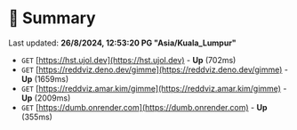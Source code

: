 # 📖 Summary
Last updated: **26/8/2024, 12:53:20 PG "Asia/Kuala_Lumpur"**

- `GET` [https://hst.ujol.dev](https://hst.ujol.dev) - **Up** (702ms)
- `GET` [https://reddviz.deno.dev/gimme](https://reddviz.deno.dev/gimme) - **Up** (1659ms)
- `GET` [https://reddviz.amar.kim/gimme](https://reddviz.amar.kim/gimme) - **Up** (2009ms)
- `GET` [https://dumb.onrender.com](https://dumb.onrender.com) - **Up** (355ms)
